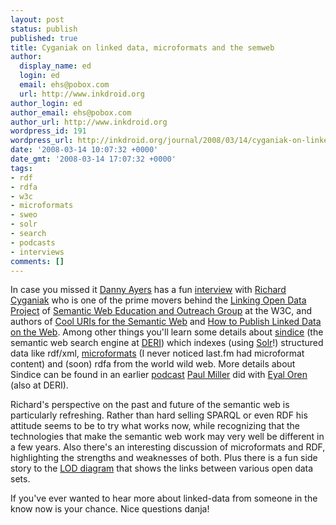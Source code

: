 ```yaml
---
layout: post
status: publish
published: true
title: Cyganiak on linked data, microformats and the semweb
author:
  display_name: ed
  login: ed
  email: ehs@pobox.com
  url: http://www.inkdroid.org
author_login: ed
author_email: ehs@pobox.com
author_url: http://www.inkdroid.org
wordpress_id: 191
wordpress_url: http://inkdroid.org/journal/2008/03/14/cyganiak-on-linked-data-microformats-and-the-semweb/
date: '2008-03-14 10:07:32 +0000'
date_gmt: '2008-03-14 17:07:32 +0000'
tags:
- rdf
- rdfa
- w3c
- microformats
- sweo
- solr
- search
- podcasts
- interviews
comments: []
---
```

<p>In case you missed it <a href="http://dannyayers.com/">Danny Ayers</a> has a fun <a href="http://web.archive.org/web/20100625173255/http://blogs.talis.com:80/nodalities/2008/03/a_chat_with_richard_cyganiak.php">interview</a> with <a href="http://richard.cyganiak.de/">Richard Cyganiak</a> who is one of the prime movers behind the <a href="http://esw.w3.org/topic/SweoIG/TaskForces/CommunityProjects/LinkingOpenData">Linking Open Data Project</a> of <a href="http://www.w3.org/2001/sw/sweo/">Semantic Web Education and Outreach Group</a> at the W3C, and authors of <a href="http://web.archive.org/web/20100531061447/http://www.dfki.uni-kl.de:80/~sauermann/2006/11/cooluris/">Cool URIs for the Semantic Web</a> and <a href="http://www4.wiwiss.fu-berlin.de/bizer/pub/LinkedDataTutorial/">How to Publish Linked Data on the Web</a>.  Among other things you'll learn some details about <a href="http://sindice.com">sindice</a> (the semantic web search engine at <a href="http://www.deri.ie/">DERI</a>) which indexes (using  <a href="http://lucene.apache.org/solr">Solr</a>!) structured data like rdf/xml, <a href="http://microformats.org">microformats</a> (I never noticed last.fm had microformat content) and (soon) rdfa from the world wild web. More details about Sindice can be found in an earlier <a href="http://web.archive.org/web/20080920095924/http://talk.talis.com:80/archives/2008/01/eyal_oren_talks.html">podcast</a> <a href="http://paulmiller.typepad.com/">Paul Miller</a> did with <a href="http://web.archive.org/web/20130813171432/http://www.eyaloren.org/">Eyal Oren</a> (also at DERI).</p>
<p>Richard's perspective on the past and future of the semantic web is particularly refreshing. Rather than hard selling SPARQL or even RDF his attitude seems to be to try what works now, while recognizing that the technologies that make the semantic web work may very well be different in a few years. Also there's an interesting discussion of microformats and RDF, highlighting the strengths and weaknesses of both. Plus there is a fun side story to the <a href="http://richard.cyganiak.de/2007/10/lod">LOD diagram</a> that shows the links between various open data sets.</p>
<p>If you've ever wanted to hear more about linked-data from someone in the know now is your chance. Nice questions danja!</p>
